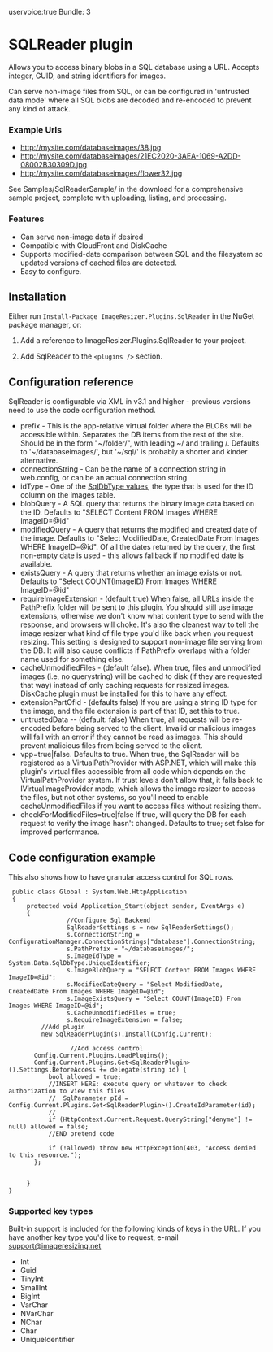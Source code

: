 uservoice:true
Bundle: 3


# SQLReader plugin

Allows you to access binary blobs in a SQL database using a URL. Accepts integer, GUID, and string identifiers for images. 

Can serve non-image files from SQL, or can be configured in 'untrusted data mode' where all SQL blobs are decoded and re-encoded to prevent any kind of attack.

### Example Urls

* http://mysite.com/databaseimages/38.jpg
* http://mysite.com/databaseimages/21EC2020-3AEA-1069-A2DD-08002B30309D.jpg
* http://mysite.com/databaseimages/flower32.jpg

See Samples/SqlReaderSample/ in the download for a comprehensive sample project, complete with uploading, listing, and processing.

### Features

* Can serve non-image data if desired
* Compatible with CloudFront and DiskCache
* Supports modified-date comparison between SQL and the filesystem so updated versions of cached files are detected.
* Easy to configure.


## Installation

Either run `Install-Package ImageResizer.Plugins.SqlReader` in the NuGet package manager, or:

1. Add a reference to ImageResizer.Plugins.SqlReader to your project.
2. Add SqlReader to the `<plugins />` section.

	<add name="SqlReader" 
		prefix="~/databaseimages/" 
		connectionString="database" 
		idType="UniqueIdentifier" 
		blobQuery="SELECT Content FROM Images WHERE ImageID=@id"
		modifiedQuery="Select ModifiedDate, CreatedDate From Images WHERE ImageID=@id" 
		existsQuery="Select COUNT(ImageID) From Images WHERE ImageID=@id"
		requireImageExtension="false" 
		cacheUnmodifiedFiles="true"
		extensionPartOfId="false"
    checkForModifiedFiles="true"
		vpp="true"
		untrustedData="false" />

## Configuration reference

SqlReader is configurable via XML in v3.1 and higher - previous versions need to use the code configuration method.

* prefix - This is the app-relative virtual folder where the BLOBs will be accessible within. Separates the DB items from the rest of the site. Should be in the form "~/folder/", with leading ~/ and trailing /.  Defaults to '~/databaseimages/', but '~/sql/' is probably a shorter and kinder alternative.
* connectionString - Can be the name of a connection string in web.config, or can be an actual connection string
* idType - One of the [SqlDbType values](http://msdn.microsoft.com/en-us/library/system.data.sqldbtype.aspx), the type that is used for the ID column on the images table.
* blobQuery - A SQL query that returns the binary image data based on the ID. Defaults to "SELECT Content FROM Images WHERE ImageID=@id"
* modifiedQuery - A query that returns the modified and created date of the image.  Defaults to "Select ModifiedDate, CreatedDate From Images WHERE ImageID=@id". Of all the dates returned by the query, the first non-empty date is used - this allows fallback if no modified date is available.
* existsQuery - A query that returns whether an image exists or not. Defaults to "Select COUNT(ImageID) From Images WHERE ImageID=@id"
* requireImageExtension - (default true) When false, all URLs inside the PathPrefix folder will be sent to this plugin.
		You should still use image extensions, otherwise we don't know what content type to send with the response, and browsers will choke. 
		It's  also the cleanest way to tell the image resizer what kind of file type you'd like back when you request resizing.
		This setting is designed to support non-image file serving from the DB.
		It will also cause conflicts if PathPrefix overlaps with a folder name used for something else.
* cacheUnmodifiedFiles - 		(default false). When true, files and unmodified images (i.e, no querystring) will be cached to disk (if they are requested that way) instead of only caching requests for resized images. DiskCache plugin must be installed for this to have any effect.
* extensionPartOfId - (defaults false) If you are using a string ID type for the image, and the file extension is part of that ID, set this to true. 
* untrustedData -- (default: false) When true, all requests will be re-encoded before being served to the client. Invalid or malicious images will fail with an error if they cannot be read as images. This should prevent malicious files from being served to the client.
* vpp=true|false. Defaults to true. When true, the SqlReader will be registered as a VirtualPathProvider with ASP.NET, which will
	make this plugin's virtual files accessible from all code which depends on the VirtualPathProvider system. 
	If trust levels don't allow that, it falls back to IVirtualImageProvider mode, which allows the image resizer to access the files, but not other systems, so you'll need to enable cacheUnmodifiedFiles if you want to access files without resizing them.
* checkForModifiedFiles=true|false If true, will query the DB for each request to verify the image hasn't changed. Defaults to true; set false for improved performance.

## Code configuration example

This also shows how to have granular access control for SQL rows.

	 public class Global : System.Web.HttpApplication
	 {
	     protected void Application_Start(object sender, EventArgs e)
	     {
					//Configure Sql Backend
					SqlReaderSettings s = new SqlReaderSettings();
					s.ConnectionString = ConfigurationManager.ConnectionStrings["database"].ConnectionString;
					s.PathPrefix = "~/databaseimages/";
					s.ImageIdType = System.Data.SqlDbType.UniqueIdentifier;
					s.ImageBlobQuery = "SELECT Content FROM Images WHERE ImageID=@id";
					s.ModifiedDateQuery = "Select ModifiedDate, CreatedDate From Images WHERE ImageID=@id";
					s.ImageExistsQuery = "Select COUNT(ImageID) From Images WHERE ImageID=@id";
					s.CacheUnmodifiedFiles = true;
					s.RequireImageExtension = false;
	         //Add plugin
	         new SqlReaderPlugin(s).Install(Config.Current);

					 //Add access control
           Config.Current.Plugins.LoadPlugins();
           Config.Current.Plugins.Get<SqlReaderPlugin>().Settings.BeforeAccess += delegate(string id) {
               bool allowed = true;
               //INSERT HERE: execute query or whatever to check authorization to view this files
               //  SqlParameter pId = Config.Current.Plugins.Get<SqlReaderPlugin>().CreateIdParameter(id);
               // 
               if (HttpContext.Current.Request.QueryString["denyme"] != null) allowed = false;
               //END pretend code

               if (!allowed) throw new HttpException(403, "Access denied to this resource.");
           };
	

	     }
	}
	
### Supported key types

Built-in support is included for the following kinds of keys in the URL. If you have another key type you'd like to request, e-mail support@imageresizing.net

* Int
* Guid
* TinyInt
* SmallInt
* BigInt
* VarChar
* NVarChar
* NChar
* Char
* UniqueIdentifier

